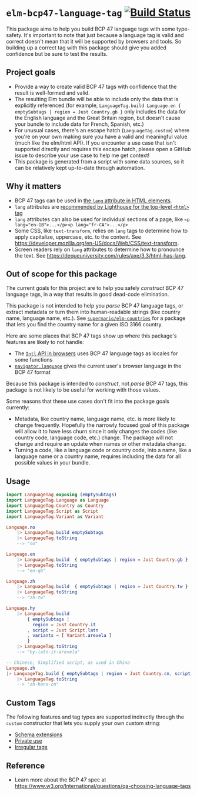 # `elm-bcp47-language-tag` [![Build Status](https://github.com/dillonkearns/elm-bcp47-language-tag/workflows/CI/badge.svg)](https://github.com/dillonkearns/elm-bcp47-language-tag/actions?query=branch%3Amain)

This package aims to help you build BCP 47 language tags with some type-safety.
It's important to note that just because a language tag is valid and correct
doesn't mean that it will be supported by browsers and tools. So building up a correct tag
with this package should give you added confidence but be sure to test the results.

## Project goals

- Provide a way to create valid BCP 47 tags with confidence that the result is well-formed and valid.
- The resulting Elm bundle will be able to include only the data that is explicitly referenced (for example, `LanguageTag.build Language.en { emptySubtags | region = Just Country.gb }` only includes the data for the English language and the Great Britain region, but doesn't cause your bundle to include data for French, Spanish, etc.)
- For unusual cases, there's an escape hatch (`LanguageTag.custom`) where you're on your own making sure you have a valid and meaningful value (much like the elm/html API). If you encounter a use case that isn't supported directly and requires this escape hatch, please open a GitHub issue to describe your use case to help me get context!
- This package is generated from a script with some data sources, so it can be relatively kept up-to-date through automation.

## Why it matters

- BCP 47 tags can be used in [the `lang` attribute in HTML elements](https://developer.mozilla.org/en-US/docs/Web/HTML/Global_attributes/lang).
- `lang` attributes are [recommended by Lighthouse for the top-level `<html>` tag](https://web.dev/html-has-lang/)
- `lang` attributes can also be used for individual sections of a page, like `<p lang="en-GB">...</p><p lang="fr-CA">...</p>`
- Some CSS, like `text-transform`, relies on `lang` tags to determine how to apply capitalize, uppercase, etc. to the content. See <https://developer.mozilla.org/en-US/docs/Web/CSS/text-transform>.
- Screen readers rely on `lang` attributes to determine how to pronounce the text. See <https://dequeuniversity.com/rules/axe/3.3/html-has-lang>.

## Out of scope for this package

The current goals for this project are to help you safely *construct* BCP 47 language tags, in a way that results in good dead-code elimination.

This package is not intended to help you *parse* BCP 47 language tags, or extract metadata or turn them into human-readable strings (like country name, language name, etc.).
See [`supermario/elm-countries`](https://github.com/supermario/elm-countries/) for a package that lets you find the country name for a given ISO 3166 country.

Here are some places that BCP 47 tags show up where this package's features are likely to not handle:

- The [`Intl` API in browsers](https://developer.mozilla.org/en-US/docs/Web/JavaScript/Reference/Global_Objects/Intl) uses BCP 47 language tags as locales for some functions
- [`navigator.language`](https://developer.mozilla.org/en-US/docs/Web/API/NavigatorLanguage/language) gives the current user's browser language in the BCP 47 format

Because this package is intended to *construct*, not *parse* BCP 47 tags, this package is not likely to be useful for working with those values.

Some reasons that these use cases don't fit into the package goals currently:

- Metadata, like country name, language name, etc. is more likely to change frequently. Hopefully the
  narrowly focused goal of this package will allow it to have less churn since it only changes the codes (like country code, language code, etc.) change.
  The package will not change and require an update when names or other metadata change.
- Turning a code, like a language code or country code, into a name, like a language name or a country name, requires including the data for all possible values in your
  bundle.

## Usage

```elm
import LanguageTag exposing (emptySubtags)
import LanguageTag.Language as Language
import LanguageTag.Country as Country
import LanguageTag.Script as Script
import LanguageTag.Variant as Variant

Language.no
    |> LanguageTag.build emptySubtags
    |> LanguageTag.toString
    --> "no"

Language.en
    |> LanguageTag.build  { emptySubtags | region = Just Country.gb }
    |> LanguageTag.toString
    --> "en-gb"

Language.zh
    |> LanguageTag.build  { emptySubtags | region = Just Country.tw }
    |> LanguageTag.toString
    --> "zh-tw"

Language.hy
    |> LanguageTag.build  
        { emptySubtags | 
          region = Just Country.it
        , script = Just Script.latn
        , variants = [ Variant.arevela ] 
        }
    |> LanguageTag.toString
    --> "hy-latn-it-arevela"

-- Chinese, Simplified script, as used in China
Language.zh
|> LanguageTag.build { emptySubtags | region = Just Country.cn, script = Just Script.hans }
    |> LanguageTag.toString
    --> "zh-hans-cn"
```

## Custom Tags

The following features and tag types are supported indirectly through the `custom` constructor that lets you supply your own custom string:

- [Schema extensions](https://github.com/wooorm/bcp-47#schemaextensions)
- [Private use](https://github.com/wooorm/bcp-47#schemaprivateuse)
- [Irregular tags](https://github.com/wooorm/bcp-47#schemairregular)

## Reference

- Learn more about the BCP 47 spec at <https://www.w3.org/International/questions/qa-choosing-language-tags>
